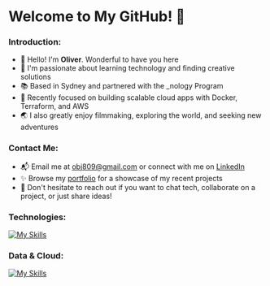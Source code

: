 # Welcome to My GitHub! 💫

### Introduction:

- 👋 Hello! I'm **Oliver**. Wonderful to have you here
- 🚀 I'm passionate about learning technology and finding creative solutions
- 📚 Based in Sydney and partnered with the _nology Program
- 🧩 Recently focused on building scalable cloud apps with Docker, Terraform, and AWS
- 🌏 I also greatly enjoy filmmaking, exploring the world, and seeking new adventures

### Contact Me:
- 📬 Email me at obj809@gmail.com or connect with me on [LinkedIn](https://www.linkedin.com/in/obj809/)
- ✨ Browse my [portfolio](https://cyberforge1.github.io/portfolio-project) for a showcase of my recent projects
- 💬 Don't hesitate to reach out if you want to chat tech, collaborate on a project, or just share ideas!

### Technologies:

[![My Skills](https://skillicons.dev/icons?i=python,flask,django,js,ts,react,nodejs,express,nest,java,spring)](https://skillicons.dev)

### Data & Cloud:

[![My Skills](https://skillicons.dev/icons?i=anaconda,docker,terraform,mongodb,firebase,postgres,mysql,was,github)](https://skillicons.dev)

<!---
cyberforge1/cyberforge1 is a ✨ special ✨ repository because its `README.md` (this file) appears on your GitHub profile.
You can click the Preview link to take a look at your changes.
--->
<!---
- 🌱 Some recent interests include: Midjourney Image Generation, creating chatGPT assistants, and building projects with React
- 🧩 Additional interests include: Midjourney Image Generation, Social Media Data and ChatGPT Assistants
--->


